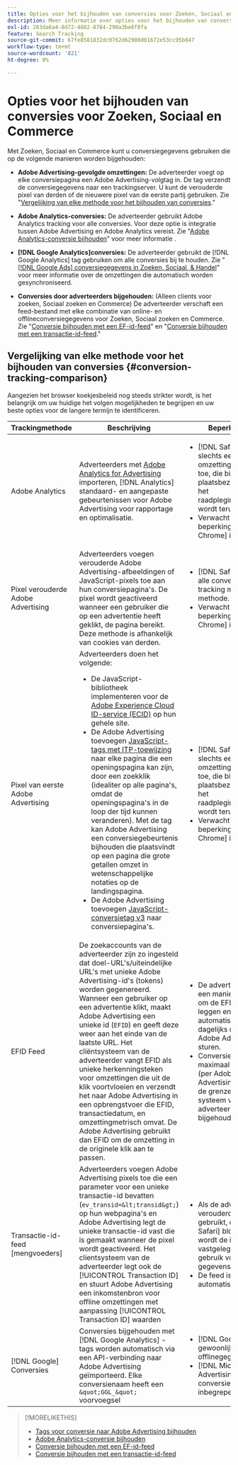 ```yaml
---
title: Opties voor het bijhouden van conversies voor Zoeken, Sociaal en Commerce
description: Meer informatie over opties voor het bijhouden van conversies voor Zoeken, Sociaal en Commerce.
exl-id: 263da6a4-8d72-4882-8784-290a3be6f8fa
feature: Search Tracking
source-git-commit: 67fe8581832dc0762d62908d01672e53cc95b847
workflow-type: tm+mt
source-wordcount: '821'
ht-degree: 0%

---
```


# Opties voor het bijhouden van conversies voor Zoeken, Sociaal en Commerce

Met Zoeken, Sociaal en Commerce kunt u conversiegegevens gebruiken die op de volgende manieren worden bijgehouden:

* **Adobe Advertising-gevolgde omzettingen:** De adverteerder voegt op elke conversiepagina een Adobe Advertising-volgtag in. De tag verzendt de conversiegegevens naar een trackingserver. U kunt de verouderde pixel van derden of de nieuwere pixel van de eerste partij gebruiken. Zie &quot;[Vergelijking van elke methode voor het bijhouden van conversies](#conversion-tracking-comparison).&quot;

* **Adobe Analytics-conversies:** De adverteerder gebruikt Adobe Analytics tracking voor alle conversies. Voor deze optie is integratie tussen Adobe Advertising en Adobe Analytics vereist. Zie &quot;[Adobe Analytics-conversie bijhouden](conversion-tracking-analytics.md)&quot; voor meer informatie .

* **[!DNL Google Analytics]conversies:** De adverteerder gebruikt de [!DNL Google Analytics] tag gebruiken om alle conversies bij te houden. Zie &quot;[[!DNL Google Ads] conversiegegevens in Zoeken, Sociaal, &amp; Handel](/help/search-social-commerce/campaign-management/introduction/google-conversion-data.md)&quot; voor meer informatie over de omzettingen die automatisch worden gesynchroniseerd.

* **Conversies door adverteerders bijgehouden:** (Alleen clients voor zoeken, Sociaal zoeken en Commerce) De adverteerder verschaft een feed-bestand met elke combinatie van online- en offlineconversiegegevens voor Zoeken, Sociaal zoeken en Commerce. Zie &quot;[Conversie bijhouden met een EF-id-feed](feed-efid.md)&quot; en &quot;[Conversie bijhouden met een transactie-id-feed](feed-transaction-id.md).&quot;

## Vergelijking van elke methode voor het bijhouden van conversies {#conversion-tracking-comparison}

Aangezien het browser koekjesbeleid nog steeds strikter wordt, is het belangrijk om uw huidige het volgen mogelijkheden te begrijpen en uw beste opties voor de langere termijn te identificeren.

| Trackingmethode | Beschrijving | Beperkingen | Voordelen | Aanbevolen? |
|----|----|----|----|----|
| Adobe Analytics | Adverteerders met [Adobe Analytics for Advertising](https://experienceleague.adobe.com/docs/advertising/integrations/analytics/overview.html?lang=nl-NL) importeren, [!DNL Analytics] standaard- en aangepaste gebeurtenissen voor Adobe Advertising voor rapportage en optimalisatie. | <ul><li>[!DNL Safari] staat slechts een 7-dagen omzettingsraadpleging toe, die bij herhaalde plaatsbezoeken tijdens het raadplegingsvenster wordt teruggesteld.</li><li> Verwacht vergelijkbare beperkingen in [!DNL Chrome] in 2024.</li></ul> | <ul><li>Naadloze integratie met [!DNL Analytics]</li> <li>Betaalde zoekgegevens bekijken in [!DNL Analytics] Analysis Workspace</li><li>Voordelen boven betaalde zoekopdracht</li></ul> | Ja |
| Pixel verouderde Adobe Advertising | Adverteerders voegen verouderde Adobe Advertising-afbeeldingen of JavaScript-pixels toe aan hun conversiepagina&#39;s. De pixel wordt geactiveerd wanneer een gebruiker die op een advertentie heeft geklikt, de pagina bereikt. Deze methode is afhankelijk van cookies van derden. | <ul><li>[!DNL Safari] blokkeert alle conversie-tracking met deze methode.</li><li>Verwacht vergelijkbare beperkingen in [!DNL Chrome] in 2024.</li></ul> | De pixel is al geïmplementeerd. U moet echter [Implementeer de extra ITP-toewijzingstag](itp-conversion-mapping-tag.md).<br><br>Aanbeveling: ga naar de pixel van de eerste partij. | Nee |
| Pixel van eerste Adobe Advertising | Adverteerders doen het volgende: <ul><li>De JavaScript-bibliotheek implementeren voor de [Adobe Experience Cloud ID-service (ECID)](https://experienceleague.adobe.com/docs/id-service/using/intro/overview.html?lang=nl-NL) op hun gehele site.</li><li>De Adobe Advertising toevoegen [JavaScript-tags met ITP-toewijzing](itp-conversion-mapping-tag.md) naar elke pagina die een openingspagina kan zijn, door een zoekklik (idealiter op alle pagina&#39;s, omdat de openingspagina&#39;s in de loop der tijd kunnen veranderen). Met de tag kan Adobe Advertising een conversiegebeurtenis bijhouden die plaatsvindt op een pagina die grote getallen omzet in wetenschappelijke notaties op de landingspagina.</li><li>De Adobe Advertising toevoegen [JavaScript-conversietag v3](format-conversion-tag-jsv3.md) naar conversiepagina&#39;s.</li></ul> | <ul><li>[!DNL Safari] staat slechts een 7-dagen omzettingsraadpleging toe, die bij herhaalde plaatsbezoeken tijdens het raadplegingsvenster wordt teruggesteld.</li><li>Verwacht vergelijkbare beperkingen in [!DNL Chrome] in 2022.</li></ul> | [!DNL Safari] houdt omzettingen tijdens de zeven dagen raadpleging. Omdat de terugzoekactie bij herhaalde plaatsbezoeken tijdens het terugzoekvenster wordt teruggesteld, beïnvloedt de beperking niet alle [!DNL Safari] gebruikers. | Nee |
| EFID Feed | De zoekaccounts van de adverteerder zijn zo ingesteld dat doel-URL&#39;s/uiteindelijke URL&#39;s met unieke Adobe Advertising-id&#39;s (tokens) worden gegenereerd. Wanneer een gebruiker op een advertentie klikt, maakt Adobe Advertising een unieke id (`EFID`) en geeft deze weer aan het einde van de laatste URL. Het cliëntsysteem van de adverteerder vangt EFID als unieke herkenningsteken voor omzettingen die uit de klik voortvloeien en verzendt het naar Adobe Advertising in een opbrengstvoer die EFID, transactiedatum, en omzettingmetrisch omvat. De Adobe Advertising gebruikt dan EFID om de omzetting in de originele klik aan te passen. | <ul><li>De adverteerder moet een manier hebben om de EFID vast te leggen en automatische feeds dagelijks naar de Adobe Advertising te sturen.</li><li>Conversies kunnen maximaal 180 dagen (per Adobe Advertising) of binnen de grenzen van het systeem van de adverteerder worden bijgehouden.</li></ul> | <ul><li>Deze methode gebruikt conversiegegevens van de eerste partij, zodat deze niet worden beïnvloed door cookie-beperkingen van derden.</li><li>Online- en offline-conversies kunnen in één feed worden verzonden.</li><li>Er zijn geen codewijzigingen of -codes vereist voor de site.</li></ul> | Ja |
| Transactie-id-feed [mengvoeders] | Adverteerders voegen Adobe Advertising pixels toe die een parameter voor een unieke transactie-id bevatten (`ev_transid=&lt;transid&gt;`) op hun webpagina&#39;s en Adobe Advertising legt de unieke transactie-id vast die is gemaakt wanneer de pixel wordt geactiveerd. Het clientsysteem van de adverteerder legt ook de [!UICONTROL Transaction ID] en stuurt Adobe Advertising een inkomstenbron voor offline omzettingen met aanpassing [!UICONTROL Transaction ID] waarden | <ul><li>Als de adverteerder de verouderde pixel gebruikt, die [!DNL Safari] blokkeert, wordt de id niet vastgelegd voor gebruik voor offline gegevens.</li><li>De feed is niet automatisch.</li></ul> | <ul><li>Als u de pixel van de eerste partij uitvoert, dan [!UICONTROL Transaction ID] is vastgelegd in [!DNL Safari].</li><li>Verschaft het bijhouden van offline/goedgekeurde conversiegebeurtenissen.</li></ul> | Nee |
| [!DNL Google] Conversies | Conversies bijgehouden met [!DNL Google Analytics] -tags worden automatisch via een API-verbinding naar Adobe Advertising geïmporteerd. Elke conversienaam heeft een `&quot;GGL_&quot;` voorvoegsel | <ul><li>[!DNL Google] houdt gewoonlijk geen offlinegegevens bij.</li><li>[!DNL Microsoft Advertising] conversies zijn niet inbegrepen.</li></ul> | [!DNL Google] gebruikt machinaal leren om te extrapoleren &quot;[gemodelleerde omzettingen](https://support.google.com/google-ads/answer/10081327).&quot; | Nee |

<!--
| [!DNL Microsoft Advertising] Conversions | Conversions tracked with [!DNL Microsoft Advertising] universal event tags (UET) are automatically imported to Adobe Advertising via an API connection. Each conversion name has a &quot;???&quot; prefix. | [!DNL Microsoft Advertising] typically doesn't track offline data. [!DNL Google] conversions aren't included. | ?? | No |
-->

>[!MORELIKETHIS]
>
>* [Tags voor conversie naar Adobe Advertising bijhouden](/help/search-social-commerce/tracking/conversion-tracking-advertising.md)
>* [Adobe Analytics-conversie bijhouden](/help/search-social-commerce/tracking/conversion-tracking-analytics.md)
>* [Conversie bijhouden met een EF-id-feed](/help/search-social-commerce/tracking/feed-efid.md)
>* [Conversie bijhouden met een transactie-id-feed](/help/search-social-commerce/tracking/feed-transaction-id.md)
